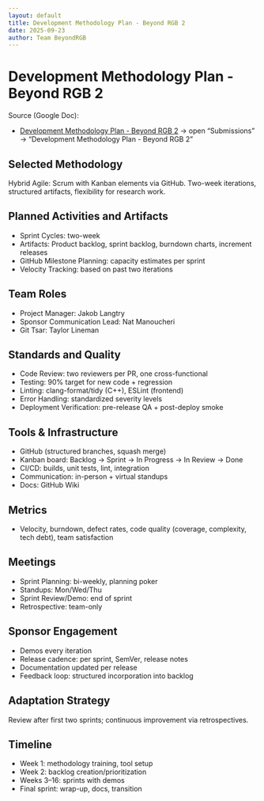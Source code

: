 ```yaml
---
layout: default
title: Development Methodology Plan - Beyond RGB 2
date: 2025-09-23
author: Team BeyondRGB
---
```


# Development Methodology Plan - Beyond RGB 2

Source (Google Doc):
- [Development Methodology Plan - Beyond RGB 2](https://drive.google.com/?tab=oo&authuser=1) → open “Submissions” → “Development Methodology Plan - Beyond RGB 2”

## Selected Methodology
Hybrid Agile: Scrum with Kanban elements via GitHub. Two-week iterations, structured artifacts, flexibility for research work.

## Planned Activities and Artifacts
- Sprint Cycles: two-week
- Artifacts: Product backlog, sprint backlog, burndown charts, increment releases
- GitHub Milestone Planning: capacity estimates per sprint
- Velocity Tracking: based on past two iterations

## Team Roles
- Project Manager: Jakob Langtry
- Sponsor Communication Lead: Nat Manoucheri
- Git Tsar: Taylor Lineman

## Standards and Quality
- Code Review: two reviewers per PR, one cross-functional
- Testing: 90% target for new code + regression
- Linting: clang-format/tidy (C++), ESLint (frontend)
- Error Handling: standardized severity levels
- Deployment Verification: pre-release QA + post-deploy smoke

## Tools & Infrastructure
- GitHub (structured branches, squash merge)
- Kanban board: Backlog → Sprint → In Progress → In Review → Done
- CI/CD: builds, unit tests, lint, integration
- Communication: in-person + virtual standups
- Docs: GitHub Wiki

## Metrics
- Velocity, burndown, defect rates, code quality (coverage, complexity, tech debt), team satisfaction

## Meetings
- Sprint Planning: bi-weekly, planning poker
- Standups: Mon/Wed/Thu
- Sprint Review/Demo: end of sprint
- Retrospective: team-only

## Sponsor Engagement
- Demos every iteration
- Release cadence: per sprint, SemVer, release notes
- Documentation updated per release
- Feedback loop: structured incorporation into backlog

## Adaptation Strategy
Review after first two sprints; continuous improvement via retrospectives.

## Timeline
- Week 1: methodology training, tool setup
- Week 2: backlog creation/prioritization
- Weeks 3–16: sprints with demos
- Final sprint: wrap-up, docs, transition
